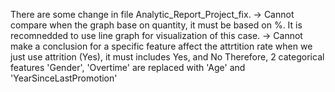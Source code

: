 There are some change in file Analytic_Report_Project_fix.
-> Cannot compare when the graph base on quantity, it must be based on %. It is recomnedded to use line graph for visualization of this case.
-> Cannot make a conclusion for a specific feature affect the attrtition rate when we just use attrition (Yes), it must includes Yes, and No
Therefore, 2 categorical features 'Gender', 'Overtime' are replaced with 'Age' and 'YearSinceLastPromotion' 
